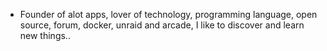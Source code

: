 - Founder of alot apps, lover of technology, programming language, open source, forum, docker, unraid and arcade, I like to discover and learn new things..
  <br>




















































































































































































































































































































































































































































































































































































































































































































































































































































